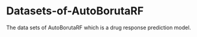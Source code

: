 # Datasets-of-AutoBorutaRF
The data sets of AutoBorutaRF which is a drug response prediction model.

